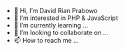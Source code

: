 - 👋 Hi, I’m David Rian Prabowo
- 👀 I’m interested in PHP & JavaScript
- 🌱 I’m currently learning ...
- 💞️ I’m looking to collaborate on ...
- 📫 How to reach me ...


<!---
dvpbwxwx/dvpbwxwx is a ✨ special ✨ repository because its `README.md` (this file) appears on your GitHub profile.
You can click the Preview link to take a look at your changes.
--->
